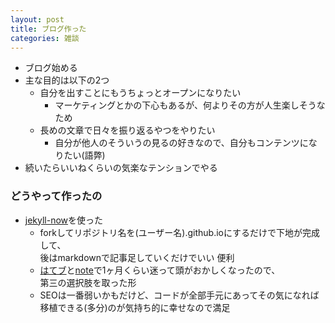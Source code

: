 ```yaml
---
layout: post
title: ブログ作った
categories: 雑談
---
```


- ブログ始める
- 主な目的は以下の2つ
    - 自分を出すことにもうちょっとオープンになりたい
        - マーケティングとかの下心もあるが、何よりその方が人生楽しそうなため
    - 長めの文章で日々を振り返るやつをやりたい
        - 自分が他人のそういうの見るの好きなので、自分もコンテンツになりたい(語弊)
- 続いたらいいねくらいの気楽なテンションでやる

### どうやって作ったの
- [jekyll-now](https://github.com/barryclark/jekyll-now)を使った
    - forkしてリポジトリ名を(ユーザー名).github.ioにするだけで下地が完成して、  
    後はmarkdownで記事足していくだけでいい 便利
    - [はてブ](https://hatenablog.com/)と[note](https://note.com/)で1ヶ月くらい迷って頭がおかしくなったので、  
    第三の選択肢を取った形
    - SEOは一番弱いかもだけど、コードが全部手元にあってその気になれば移植できる(多分)のが気持ち的に幸せなので満足